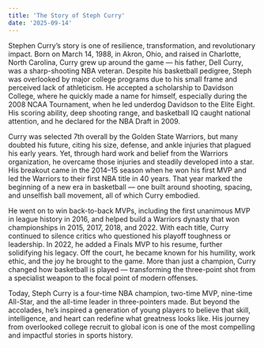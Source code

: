 ```yaml
---
title: 'The Story of Steph Curry'
date: '2025-09-14'
---
```

 
Stephen Curry’s story is one of resilience, transformation, and revolutionary impact. Born on March 14, 1988, in Akron, Ohio, and raised in Charlotte, North Carolina, Curry grew up around the game — his father, Dell Curry, was a sharp-shooting NBA veteran. Despite his basketball pedigree, Steph was overlooked by major college programs due to his small frame and perceived lack of athleticism. He accepted a scholarship to Davidson College, where he quickly made a name for himself, especially during the 2008 NCAA Tournament, when he led underdog Davidson to the Elite Eight. His scoring ability, deep shooting range, and basketball IQ caught national attention, and he declared for the NBA Draft in 2009.

Curry was selected 7th overall by the Golden State Warriors, but many doubted his future, citing his size, defense, and ankle injuries that plagued his early years. Yet, through hard work and belief from the Warriors organization, he overcame those injuries and steadily developed into a star. His breakout came in the 2014–15 season when he won his first MVP and led the Warriors to their first NBA title in 40 years. That year marked the beginning of a new era in basketball — one built around shooting, spacing, and unselfish ball movement, all of which Curry embodied.

He went on to win back-to-back MVPs, including the first unanimous MVP in league history in 2016, and helped build a Warriors dynasty that won championships in 2015, 2017, 2018, and 2022. With each title, Curry continued to silence critics who questioned his playoff toughness or leadership. In 2022, he added a Finals MVP to his resume, further solidifying his legacy. Off the court, he became known for his humility, work ethic, and the joy he brought to the game. More than just a champion, Curry changed how basketball is played — transforming the three-point shot from a specialist weapon to the focal point of modern offenses.

Today, Steph Curry is a four-time NBA champion, two-time MVP, nine-time All-Star, and the all-time leader in three-pointers made. But beyond the accolades, he’s inspired a generation of young players to believe that skill, intelligence, and heart can redefine what greatness looks like. His journey from overlooked college recruit to global icon is one of the most compelling and impactful stories in sports history.